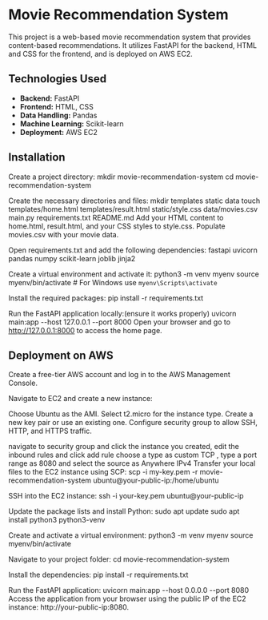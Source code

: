 # Movie Recommendation System

This project is a web-based movie recommendation system that provides content-based recommendations. It utilizes FastAPI for the backend, HTML and CSS for the frontend, and is deployed on AWS EC2.

## Technologies Used

- **Backend:** FastAPI
- **Frontend:** HTML, CSS
- **Data Handling:** Pandas
- **Machine Learning:** Scikit-learn
- **Deployment:** AWS EC2

## Installation

Create a project directory:
   mkdir movie-recommendation-system
   cd movie-recommendation-system
   
Create the necessary directories and files:
mkdir templates static data
touch templates/home.html templates/result.html static/style.css data/movies.csv main.py requirements.txt README.md
Add your HTML content to home.html, result.html, and your CSS styles to style.css. Populate movies.csv with your movie data.

Open requirements.txt and add the following dependencies:
fastapi
uvicorn
pandas
numpy
scikit-learn
joblib
jinja2


Create a virtual environment and activate it:
python3 -m venv myenv
source myenv/bin/activate  # For Windows use `myenv\Scripts\activate`

Install the required packages:
pip install -r requirements.txt

Run the FastAPI application locally:(ensure it works properly)
uvicorn main:app --host 127.0.0.1 --port 8000
Open your browser and go to http://127.0.0.1:8000 to access the home page.

## Deployment on AWS
Create a free-tier AWS account and log in to the AWS Management Console.

Navigate to EC2 and create a new instance:

Choose Ubuntu as the AMI.
Select t2.micro for the instance type.
Create a new key pair or use an existing one.
Configure security group to allow SSH, HTTP, and HTTPS traffic.

navigate to security group and click the instance you created, edit the inbound rules and click add rule choose a type as custom TCP , type a port range as 8080 and select the source as Anywhere IPv4
Transfer your local files to the EC2 instance using SCP:
scp -i my-key.pem -r movie-recommendation-system ubuntu@your-public-ip:/home/ubuntu

SSH into the EC2 instance:
ssh -i your-key.pem ubuntu@your-public-ip

Update the package lists and install Python:
sudo apt update
sudo apt install python3 python3-venv

Create and activate a virtual environment:
python3 -m venv myenv
source myenv/bin/activate

Navigate to your project folder:
cd movie-recommendation-system

Install the dependencies:
pip install -r requirements.txt


Run the FastAPI application:
uvicorn main:app --host 0.0.0.0 --port 8080
Access the application from your browser using the public IP of the EC2 instance: http://your-public-ip:8080.

